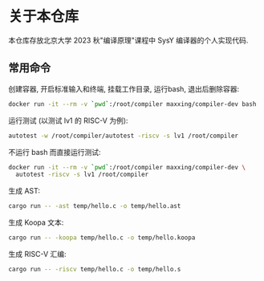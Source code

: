 # 关于本仓库

本仓库存放北京大学 2023 秋"编译原理"课程中 SysY 编译器的个人实现代码.

## 常用命令

创建容器, 开启标准输入和终端, 挂载工作目录, 运行bash, 退出后删除容器:

```bash
docker run -it --rm -v `pwd`:/root/compiler maxxing/compiler-dev bash
```

运行测试 (以测试 lv1 的 RISC-V 为例):

```bash
autotest -w /root/compiler/autotest -riscv -s lv1 /root/compiler
```

不运行 bash 而直接运行测试:

```bash
docker run -it --rm -v `pwd`:/root/compiler maxxing/compiler-dev \
  autotest -riscv -s lv1 /root/compiler
```

生成 AST:

```bash
cargo run -- -ast temp/hello.c -o temp/hello.ast
```

生成 Koopa 文本:

```bash
cargo run -- -koopa temp/hello.c -o temp/hello.koopa
```

生成 RISC-V 汇编:

```bash
cargo run -- -riscv temp/hello.c -o temp/hello.s
```

